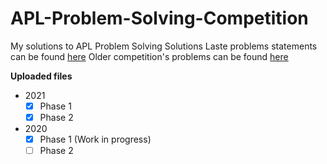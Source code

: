 # APL-Problem-Solving-Competition

My solutions to APL Problem Solving Solutions
Laste problems statements can be found [here](https://dyalogaplcompetition.com/?goto=welcome)
Older competition's problems can be found [here](https://problems.tryapl.org/)

**Uploaded files**
  
  - 2021
    - [X] Phase 1
    - [X] Phase 2
  - 2020
    - [X] Phase 1 (Work in progress)
    - [ ] Phase 2
